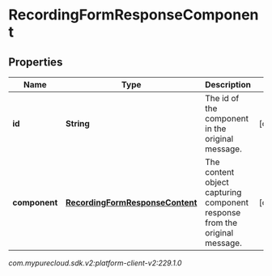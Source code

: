 # RecordingFormResponseComponent


## Properties

| Name | Type | Description | Notes |
| ------------ | ------------- | ------------- | ------------- |
| **id** | **String** | The id of the component in the original message. |  [optional] |
| **component** | [**RecordingFormResponseContent**](RecordingFormResponseContent) | The content object capturing component response from the original message. |  [optional] |




_com.mypurecloud.sdk.v2:platform-client-v2:229.1.0_
